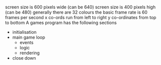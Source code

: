 screen size is 600 pixels wide  (can be 640)
screen size is 400 pixels high   (can be 480)
generally there are 32 colours
the basic frame rate is 60 frames per second
x co-ords run from left to right
y co-ordinates from top to bottom
A games program has the following sections

- initialisation
- main game loop
    - events
    - logic
    - rendering
- close down